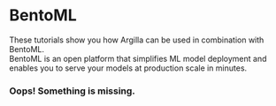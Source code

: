 # BentoML

These tutorials show you how Argilla can be used in combination with BentoML.\
BentoML is an open platform that simplifies ML model deployment and enables you to serve your models at production scale in minutes.

### Oops! Something is missing.
```{include} /_common/general.md
```
